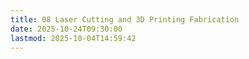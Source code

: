 ```yaml
---
title: 08 Laser Cutting and 3D Printing Fabrication
date: 2025-10-24T09:30:00
lastmod: 2025-10-04T14:59:42
---
```

